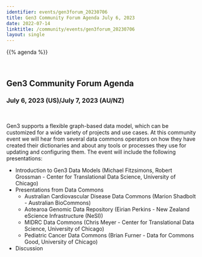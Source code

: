 ```yaml
---
identifier: events/gen3forum_20230706
title: Gen3 Community Forum Agenda July 6, 2023
date: 2022-07-14
linktitle: /community/events/gen3forum_20230706
layout: single
---
```





{{% agenda %}}

<br>

## Gen3 Community Forum Agenda

### July 6, 2023 (US)/July 7, 2023 (AU/NZ)
</br>
<p>
Gen3 supports a flexible graph-based data model, which can be customized for a wide variety of projects and use cases.  At this community event we will hear from several data commons operators on how they have created their dictionaries and about any tools or processes they use for updating and configuring them.  The event will include the following presentations:
</p>

* Introduction to Gen3 Data Models (Michael Fitzsimons, Robert Grossman - Center for Translational Data Science, University of Chicago)
* Presentations from Data Commons
  * Australian Cardiovascular Disease Data Commons (Marion Shadbolt - Australian BioCommons)
  * Aotearoa Genomic Data Repository (Eirian Perkins - New Zealand eScience Infrastructure (NeSI))
  * MIDRC Data Commons (Chris Meyer - Center for Translational Data Science, University of Chicago)
  * Pediatric Cancer Data Commons (Brian Furner - Data for Commons Good, University of Chicago)
* Discussion

<br>
